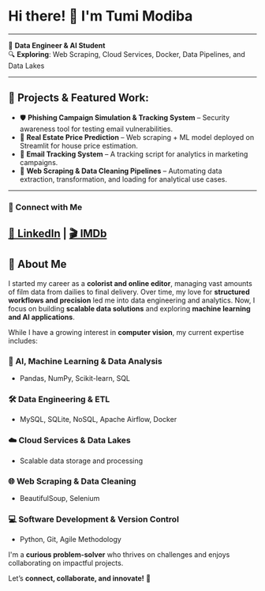 # Hi there! 👋 I'm Tumi Modiba

---

💾 **Data Engineer & AI Student**  
🔍 **Exploring**: Web Scraping, Cloud Services, Docker, Data Pipelines, and Data Lakes  

---

## 📜 Projects & Featured Work:

- 🛡 **Phishing Campaign Simulation & Tracking System** – Security awareness tool for testing email vulnerabilities.  
- 🏡 **Real Estate Price Prediction** – Web scraping + ML model deployed on Streamlit for house price estimation.  
- 📨 **Email Tracking System** – A tracking script for analytics in marketing campaigns.  
- 🧹 **Web Scraping & Data Cleaning Pipelines** – Automating data extraction, transformation, and loading for analytical use cases.  

---

### 🔗 Connect with Me  
[💼 LinkedIn](https://www.linkedin.com/in/tumi-modiba-3023b326/) | [🎬 IMDb](https://www.imdb.com/name/nm8745825/?ref_=nv_sr_srsg_0_tt_2_nm_3_in_0_q_Tumi%2520Modiba)  
---

## 🚀 About Me  

I started my career as a **colorist and online editor**, managing vast amounts of film data from dailies to final delivery. Over time, my love for **structured workflows and precision** led me into data engineering and analytics. Now, I focus on building **scalable data solutions** and exploring **machine learning and AI applications**.  

While I have a growing interest in **computer vision**, my current expertise includes:  

### **🧠 AI, Machine Learning & Data Analysis**  
- Pandas, NumPy, Scikit-learn, SQL  

### **🛠 Data Engineering & ETL**  
- MySQL, SQLite, NoSQL, Apache Airflow, Docker  

### **☁️ Cloud Services & Data Lakes**  
- Scalable data storage and processing  

### **🌐 Web Scraping & Data Cleaning**  
- BeautifulSoup, Selenium  

### **💻 Software Development & Version Control**  
- Python, Git, Agile Methodology  

I'm a **curious problem-solver** who thrives on challenges and enjoys collaborating on impactful projects.  

Let’s **connect, collaborate, and innovate!** 🚀  
